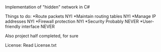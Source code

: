 Implementation of "hidden" network in C#

Things to do:
*Route packets           NYI
*Maintain routing tables NYI
*Manage IP addresses     NYI
*Firewall protection     NYI
*Security                Probably NEVER
*User-friendly interface NEVER

Also project half completed, for sure

License:
Read License.txt
